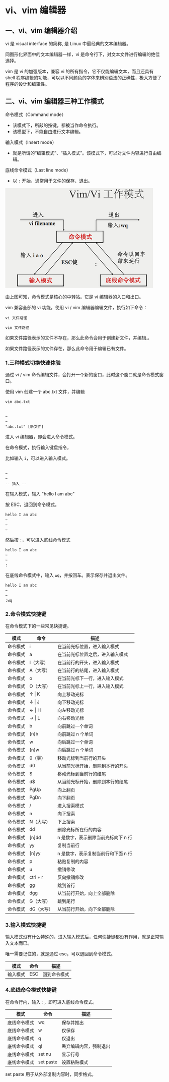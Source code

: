 # vi、vim 编辑器

## 一、vi、vim 编辑器介绍

vi 是 visual interface 的简称, 是 Linux 中最经典的文本编辑器。

同图形化界面中的文本编辑器一样，vi 是命令行下，对文本文件进行编辑的绝佳选择。

vim 是 vi 的加强版本，兼容 vi 的所有指令，它不仅能编辑文本，而且还具有 shell 程序编辑的功能，可以以不同颜色的字体来辨别语法的正确性，极大方便了程序的设计和编辑性。

## 二、vi、vim 编辑器三种工作模式

命令模式（Command mode）

- 该模式下，所敲的按键，都被当作命令执行。
- 该模型下，不能自由进行文本编辑。

输入模式（Insert mode）

- 就是所谓的“编辑模式”、“插入模式”。该模式下，可以对文件内容进行自由编辑。

底线命令模式（Last line mode）

- 以 `:` 开始，通常用于文件的保存、退出。

![vi工作模式](NoteAssets/vi工作模式.png)

由上图可知，命令模式是核心的中转站。它是 vi 编辑器的入口和出口。

vim 兼容全部的 vi 功能，使用 vi / vim 编辑器编辑文件，执行如下命令：

`vi 文件路径`

`vim 文件路径`

如果文件路径表示的文件不存在，那么此命令会用于创建新文件，并编辑.。

如果文件路径表示的文件存在，那么此命令用于编辑已有文件。

### 1.三种模式切换快速体验

通过 vi / vim 命令编辑文件，会打开一个新的窗口，此时这个窗口就是命令模式窗口。

使用 vim 创建一个 abc.txt 文件，并编辑

```shell
vim abc.txt
```

```shell

~
~
"abc.txt" [新文件]
```

进入 vi 编辑器，即会进入命令模式。

在命令模式，执行输入键盘指令，

比如输入 `i`，可以进入输入模式。

```shell

~
~
-- 插入 --
```

在输入模式，输入 "hello I am abc"

按 ESC，退回到命令模式。

```shell
hello I am abc
~
~
~
```

然后按 `:`，可以进入底线命令模式

```shell
hello I am abc
~
~
:
```

在底线命令模式中，输入 `wq`，并按回车。表示保存并退出文件。

```shell
hello I am abc
~
~
:wq
```

### 2.命令模式快捷键

在命令模式下的一些常见快捷键。

| 模式     | 命令       | 描述                                |
| -------- | ---------- | ----------------------------------- |
| 命令模式 | i          | 在当前光标位置，进入输入模式        |
| 命令模式 | a          | 在当前光标位置之后，进入输入模式    |
| 命令模式 | I（大写）  | 在当前行的开头，进入输入模式        |
| 命令模式 | A（大写）  | 在当前行的结尾，进入输入模式        |
| 命令模式 | o          | 在当前光标下一行，进入输入模式      |
| 命令模式 | O（大写）  | 在当前光标上一行，进入输入模式      |
| 命令模式 | ↑ \| K     | 向上移动光标                        |
| 命令模式 | ↓ \| J     | 向下移动光标                        |
| 命令模式 | ← \| H     | 向左移动光标                        |
| 命令模式 | → \| L     | 向右移动光标                        |
| 命令模式 | b          | 向前跳过一个单词                    |
| 命令模式 | [n]b       | 向前跳过 n 个单词                   |
| 命令模式 | w          | 向后跳过一个单词                    |
| 命令模式 | [n]w       | 向后跳过 n 个单词                   |
| 命令模式 | 0（零）    | 移动光标到当前行的开头              |
| 命令模式 | d0         | 从当前光标开始，删除到本行的开头    |
| 命令模式 | $          | 移动光标到当前行的结尾              |
| 命令模式 | d$         | 从当前光标开始，删除到本行的结尾    |
| 命令模式 | PgUp       | 向上翻页                            |
| 命令模式 | PgDn       | 向下翻页                            |
| 命令模式 | /          | 进入搜索模式                        |
| 命令模式 | n          | 向下搜索                            |
| 命令模式 | N（大写）  | 下上搜索                            |
| 命令模式 | dd         | 删除光标所在行的内容                |
| 命令模式 | [n]dd      | n 是数字，表示删除当前光标向下 n 行 |
| 命令模式 | yy         | 复制当前行                          |
| 命令模式 | [n]yy      | n 是数字，表示复制当前行和下面 n 行 |
| 命令模式 | p          | 粘贴复制的内容                      |
| 命令模式 | u          | 撤销修改                            |
| 命令模式 | ctrl + r   | 反向撤销修改                        |
| 命令模式 | gg         | 跳到首行                            |
| 命令模式 | dgg        | 从当前行开始，向上全部删除          |
| 命令模式 | G（大写）  | 跳到尾行                            |
| 命令模式 | dG（大写） | 从当前行开始，向下全部删除          |

### 3.输入模式快捷键

输入模式没有什么特殊的，进入输入模式后，任何快捷键都没有作用，就是正常输入文本而已。

唯一需要记住的，就是通过 esc，可以退回到命令模式。

| 模式     | 命令 | 描述         |
| -------- | ---- | ------------ |
| 输入模式 | ESC  | 回到命令模式 |

### 4.底线命令模式快捷键

在命令行内，输入 `:`，即可进入底线命令模式。

| 模式         | 命令      | 描述                   |
| ------------ | --------- | ---------------------- |
| 底线命令模式 | wq        | 保存并推出             |
| 底线命令模式 | w         | 仅保存                 |
| 底线命令模式 | q         | 仅退出                 |
| 底线命令模式 | q!        | 丢弃编辑内容，强制退出 |
| 底线命令模式 | set nu    | 显示行号               |
| 底线命令模式 | set paste | 设置粘贴模式           |

set paste 用于从外部复制内容时，同步格式。
